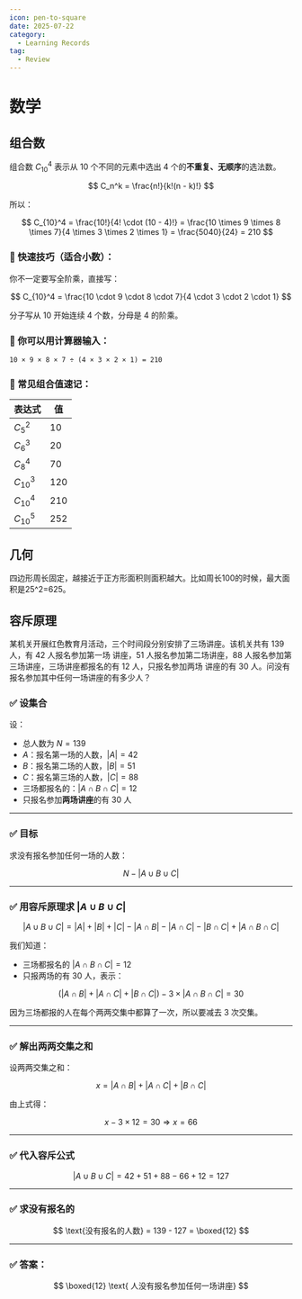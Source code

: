 ```yaml
---
icon: pen-to-square
date: 2025-07-22
category:
  - Learning Records
tag:
  - Review
---
```


# 数学

## 组合数

组合数 $C_{10}^4$ 表示从 10 个不同的元素中选出 4 个的**不重复、无顺序**的选法数。

$$
C_n^k = \frac{n!}{k!(n - k)!}
$$

所以：

$$
C_{10}^4 = \frac{10!}{4! \cdot (10 - 4)!} = \frac{10 \times 9 \times 8 \times 7}{4 \times 3 \times 2 \times 1} = \frac{5040}{24} = 210
$$

### 🧠 快速技巧（适合小数）：

你不一定要写全阶乘，直接写：

$$
C_{10}^4 = \frac{10 \cdot 9 \cdot 8 \cdot 7}{4 \cdot 3 \cdot 2 \cdot 1}
$$

分子写从 10 开始连续 4 个数，分母是 4 的阶乘。

### 🧮 你可以用计算器输入：

`10 × 9 × 8 × 7 ÷ (4 × 3 × 2 × 1) = 210`

### 📌 常见组合值速记：

| 表达式        | 值   |
| ---------- | --- |
| $C_5^2$    | 10  |
| $C_6^3$    | 20  |
| $C_8^4$    | 70  |
| $C_10^3$   | 120 |
| $C_{10}^4$ | 210 |
| $C_{10}^5$ | 252 |

## 几何

四边形周长固定，越接近于正方形面积则面积越大。比如周长100的时候，最大面积是25^2=625。

## 容斥原理
某机关开展红色教育月活动，三个时间段分别安排了三场讲座。该机关共有 139 人，有 42 人报名参加第一场
讲座，51 人报名参加第二场讲座，88 人报名参加第三场讲座，三场讲座都报名的有 12 人，只报名参加两场
讲座的有 30 人。问没有报名参加其中任何一场讲座的有多少人？

### ✅ 设集合

设：

* 总人数为 $N = 139$
* $A$：报名第一场的人数，$|A| = 42$
* $B$：报名第二场的人数，$|B| = 51$
* $C$：报名第三场的人数，$|C| = 88$
* 三场都报名的：$|A \cap B \cap C| = 12$
* 只报名参加**两场讲座**的有 30 人

---

### ✅ 目标

求没有报名参加任何一场的人数：

$$
N - |A \cup B \cup C|
$$

---

### ✅ 用容斥原理求 $|A \cup B \cup C|$

$$
|A \cup B \cup C| = |A| + |B| + |C| - |A \cap B| - |A \cap C| - |B \cap C| + |A \cap B \cap C|
$$

我们知道：

* 三场都报名的 $|A \cap B \cap C| = 12$
* 只报两场的有 30 人，表示：

$$
(|A \cap B| + |A \cap C| + |B \cap C|) - 3 \times |A \cap B \cap C| = 30
$$

因为三场都报的人在每个两两交集中都算了一次，所以要减去 3 次交集。

---

### ✅ 解出两两交集之和

设两两交集之和：

$$
x = |A \cap B| + |A \cap C| + |B \cap C|
$$

由上式得：

$$
x - 3 \times 12 = 30 \Rightarrow x = 66
$$

---

### ✅ 代入容斥公式

$$
|A \cup B \cup C| = 42 + 51 + 88 - 66 + 12 = 127
$$

---

### ✅ 求没有报名的

$$
\text{没有报名的人数} = 139 - 127 = \boxed{12}
$$

---

### ✅ 答案：

$$
\boxed{12} \text{ 人没有报名参加任何一场讲座}
$$
